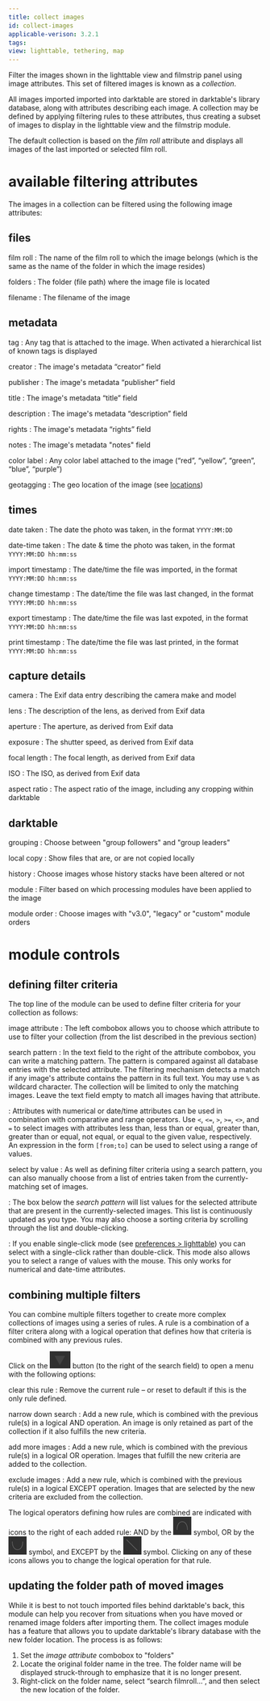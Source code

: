 ```yaml
---
title: collect images
id: collect-images
applicable-verison: 3.2.1
tags: 
view: lighttable, tethering, map
---
```


Filter the images shown in the lighttable view and filmstrip panel using image attributes. This set of filtered images is known as a _collection_.

 All images imported imported into darktable are stored in darktable's library database, along with attributes describing each image. A collection may be  defined by applying filtering rules to these attributes, thus creating a subset of images to display in the lighttable view and the filmstrip module.

The default collection is based on the _film roll_ attribute and displays all images of the last imported or selected film roll.

# available filtering attributes

The images in a collection can be filtered using the following image attributes:

## files

film roll 
: The name of the film roll to which the image belongs (which is the same as the name of the folder in which the image resides)

folders 
: The folder (file path) where the image file is located

filename 
: The filename of the image

## metadata

tag 
: Any tag that is attached to the image. When activated a hierarchical list of known tags is displayed

creator 
: The image's metadata “creator” field

publisher 
: The image's metadata “publisher” field

title 
: The image's metadata “title” field

description 
: The image's metadata “description” field

rights 
: The image's metadata “rights” field

notes
: The image's metadata "notes" field

color label 
: Any color label attached to the image (“red”, “yellow”, “green”, “blue”, “purple”)

geotagging
: The geo location of the image (see [locations](../map/locations.md))

## times

date taken
: The date the photo was taken, in the format `YYYY:MM:DD`

date-time taken
: The date & time the photo was taken, in the format `YYYY:MM:DD hh:mm:ss`

import timestamp
: The date/time the file was imported, in the format `YYYY:MM:DD hh:mm:ss`

change timestamp
: The date/time the file was last changed, in the format `YYYY:MM:DD hh:mm:ss`

export timestamp
: The date/time the file was last expoted, in the format `YYYY:MM:DD hh:mm:ss`

print timestamp
: The date/time the file was last printed, in the format `YYYY:MM:DD hh:mm:ss`

## capture details

camera 
: The Exif data entry describing the camera make and model

lens 
: The description of the lens, as derived from Exif data

aperture 
: The aperture, as derived from Exif data

exposure
: The shutter speed, as derived from Exif data

focal length 
: The focal length, as derived from Exif data

ISO 
: The ISO, as derived from Exif data

aspect ratio
: The aspect ratio of the image, including any cropping within darktable

## darktable

grouping
: Choose between "group followers" and "group leaders"

local copy
: Show files that are, or are not copied locally

history 
: Choose images whose history stacks have been altered or not

module
: Filter based on which processing modules have been applied to the image

module order
: Choose images with "v3.0", "legacy" or "custom" module orders

# module controls

## defining filter criteria

The top line of the module can be used to define filter criteria for your collection as follows:

image attribute
: The left combobox allows you to choose which attribute to use to filter your collection (from the list described in the previous section)

search pattern
: In the text field to the right of the attribute combobox, you can write a matching pattern. The pattern is compared against all database entries with the selected attribute. The filtering mechanism detects a match if any image's attribute contains the pattern in its full text. You may use `%` as wildcard character. The collection will be limited to only the matching images. Leave the text field empty to match all images having that attribute.

: Attributes with numerical or date/time attributes can be used in combination with comparative and range operators. Use `<`, `<=`, `>`, `>=`, `<>`, and `=` to select images with attributes less than, less than or equal, greater than, greater than or equal, not equal, or equal to the given value, respectively. An expression in the form `[from;to]` can be used to select using a range of values.

select by value
: As well as defining filter criteria using a search pattern, you can also manually choose from a list of entries taken from the currently-matching set of images.

: The box below the _search pattern_ will list values for the selected attribute that are present in the currently-selected images. This list is continuously updated as you type. You may also choose a sorting criteria by scrolling through the list and double-clicking.

: If you enable single-click mode (see [preferences > lighttable](../../../preferences-settings/lighttable.md)) you can select with a single-click rather than double-click. This mode also allows you to select a range of values with the mouse. This only works for numerical and date-time attributes.

## combining multiple filters

You can combine multiple filters together to create more complex collections of images using a series of rules. A rule is a combination of a filter critera along with a logical operation that defines how that criteria is combined with any previous rules.

Click on the ![collect-expander-icon](./collect-images/collect-expander.png#icon) button (to the right of the search field) to open a menu with the following options:

clear this rule
: Remove the current rule – or reset to default if this is the only rule defined.

narrow down search
: Add a new rule, which is combined with the previous rule(s) in a logical AND operation. An image is only retained as part of the collection if it also fulfills the new criteria.

add more images
: Add a new rule, which is combined with the previous rule(s) in a logical OR operation. Images that fulfill the new criteria are added to the collection.

exclude images
: Add a new rule, which is combined with the previous rule(s) in a logical EXCEPT operation. Images that are selected by the new criteria are excluded from the collection.

The logical operators defining how rules are combined are indicated with icons to the right of each added rule: AND by the ![collect-and-icon](./collect-images/collect-and.png#icon) symbol, OR by the ![collect-or-icon](./collect-images/collect-or.png#icon) symbol, and EXCEPT by the ![collect-except-icon](./collect-images/collect-except.png#icon) symbol. Clicking on any of these icons allows you to change the logical operation for that rule.

## updating the folder path of moved images

While it is best to not touch imported files behind darktable's back, this module can help you recover from situations when you have moved or renamed image folders after importing them. The collect images module has a feature that allows you to update darktable's library database with the new folder location. The process is as follows:

1. Set the _image attribute_ combobox to "folders" 
1. Locate the original folder name in the tree. The folder name will be displayed struck-through to emphasize that it is no longer present. 
1. Right-click on the folder name, select “search filmroll...”, and then select the new location of the folder.

